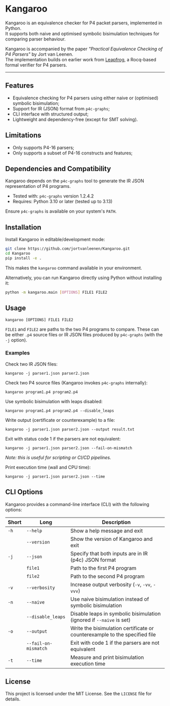 # Kangaroo

Kangaroo is an equivalence checker for P4 packet parsers, implemented in Python.  
It supports both naive and optimised symbolic bisimulation techniques for comparing parser behaviour.

Kangaroo is accompanied by the paper *"Practical Equivalence Checking of P4 Parsers"* by Jort van Leenen.  
The implementation builds on earlier work from [Leapfrog](https://doi.org/10.48550/arXiv.2205.08762), a Rocq-based
formal verifier for P4 parsers.


---

## Features

- Equivalence checking for P4 parsers using either naive or (optimised) symbolic bisimulation;
- Support for IR (JSON) format from `p4c-graphs`;
- CLI interface with structured output;
- Lightweight and dependency-free (except for SMT solving).

## Limitations

- Only supports P4-16 parsers;
- Only supports a subset of P4-16 constructs and features;

## Dependencies and Compatibility

Kangaroo depends on the `p4c-graphs` tool to generate the IR JSON representation of P4 programs.

- Tested with: `p4c-graphs` version 1.2.4.2
- Requires: Python 3.10 or later (tested up to 3.13)

Ensure `p4c-graphs` is available on your system's `PATH`.

## Installation

Install Kangaroo in editable/development mode:

```bash
git clone https://github.com/jortvanleenen/Kangaroo.git
cd Kangaroo
pip install -e .
```

This makes the `kangaroo` command available in your environment.

Alternatively, you can run Kangaroo directly using Python without installing it:

```bash
python -m kangaroo.main [OPTIONS] FILE1 FILE2
```

## Usage

```
kangaroo [OPTIONS] FILE1 FILE2
```

`FILE1` and `FILE2` are paths to the two P4 programs to compare. These can be either `.p4` source files or IR JSON files
produced by `p4c-graphs` (with the `-j` option).

### Examples

Check two IR JSON files:

```
kangaroo -j parser1.json parser2.json
```

Check two P4 source files (Kangaroo invokes `p4c-graphs` internally):

```
kangaroo program1.p4 program2.p4
```

Use symbolic bisimulation with leaps disabled:

```
kangaroo program1.p4 program2.p4 --disable_leaps
```

Write output (certificate or counterexample) to a file:

```
kangaroo -j parser1.json parser2.json --output result.txt
```

Exit with status code 1 if the parsers are not equivalent:

```
kangaroo -j parser1.json parser2.json --fail-on-mismatch
```

_Note: this is useful for scripting or CI/CD pipelines._

Print execution time (wall and CPU time):

```
kangaroo -j parser1.json parser2.json --time
```

## CLI Options

Kangaroo provides a command-line interface (CLI) with the following options:

| Short | Long                 | Description                                                                |
|-------|----------------------|----------------------------------------------------------------------------|
| `-h`  | `--help`             | Show a help message and exit                                               |
|       | `--version`          | Show the version of Kangaroo and exit                                      |
| `-j`  | `--json`             | Specify that both inputs are in IR (p4c) JSON format                       |
|       | `file1`              | Path to the first P4 program                                               |
|       | `file2`              | Path to the second P4 program                                              |
| `-v`  | `--verbosity`        | Increase output verbosity (`-v`, `-vv`, `-vvv`)                            |
| `-n`  | `--naive`            | Use naive bisimulation instead of symbolic bisimulation                    |
|       | `--disable_leaps`    | Disable leaps in symbolic bisimulation (ignored if `--naive` is set)       |
| `-o`  | `--output`           | Write the bisimulation certificate or counterexample to the specified file |
|       | `--fail-on-mismatch` | Exit with code 1 if the parsers are not equivalent                         |
| `-t`  | `--time`             | Measure and print bisimulation execution time                              |

## License

This project is licensed under the MIT License.
See the `LICENSE` file for details.